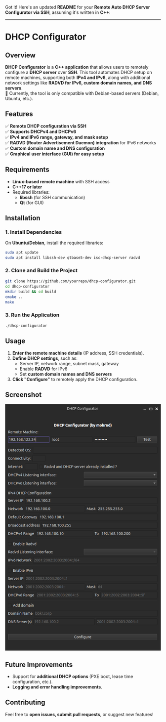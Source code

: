 Got it! Here's an updated **README** for your **Remote Auto DHCP Server Configurator via SSH**, assuming it's written in **C++**:  

---

# **DHCP Configurator**  

## **Overview**  
**DHCP Configurator** is a **C++ application** that allows users to remotely configure a **DHCP server** over **SSH**. This tool automates DHCP setup on remote machines, supporting both **IPv4 and IPv6**, along with additional network settings like **RADVD for IPv6, custom domain names, and DNS servers**.  
🔹 Currently, the tool is only compatible with Debian-based servers (Debian, Ubuntu, etc.).

## **Features**  
✅ **Remote DHCP configuration via SSH**  
✅ **Supports DHCPv4 and DHCPv6**  
✅ **IPv4 and IPv6 range, gateway, and mask setup**  
✅ **RADVD (Router Advertisement Daemon) integration** for IPv6 networks  
✅ **Custom domain name and DNS configuration**  
✅ **Graphical user interface (GUI) for easy setup**  

## **Requirements**  
- **Linux-based remote machine** with SSH access  
- **C++17 or later**  
- Required libraries:  
  - **libssh** (for SSH communication)  
  - **Qt** (for GUI)  

## **Installation**  
### **1. Install Dependencies**  
On **Ubuntu/Debian**, install the required libraries:  
```bash
sudo apt update
sudo apt install libssh-dev qtbase5-dev isc-dhcp-server radvd
```

### **2. Clone and Build the Project**  
```bash
git clone https://github.com/yourrepo/dhcp-configurator.git
cd dhcp-configurator
mkdir build && cd build
cmake ..
make
```

### **3. Run the Application**  
```bash
./dhcp-configurator
```

## **Usage**  
1. **Enter the remote machine details** (IP address, SSH credentials).  
2. **Define DHCP settings**, such as:  
   - Server IP, network range, subnet mask, gateway  
   - Enable **RADVD** for IPv6  
   - Set **custom domain names and DNS servers**  
3. **Click "Configure"** to remotely apply the DHCP configuration.  

## **Screenshot**  
![DHCP Configurator Screenshot](screenshot.png)

## **Future Improvements**  
- Support for **additional DHCP options** (PXE boot, lease time configuration, etc.).  
- **Logging and error handling improvements**.  

## **Contributing**  
Feel free to **open issues, submit pull requests**, or suggest new features!  

